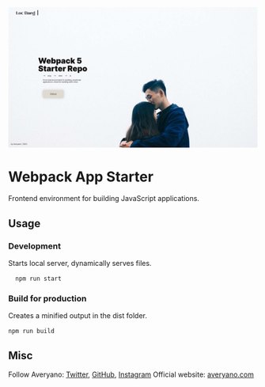 ![Webpack 5 - 2023](https://raw.githubusercontent.com/loudpose/Webpack-Starter-Repo-2023/main/src/shared/images/ogimage.jpg)

# Webpack App Starter

Frontend environment for building JavaScript applications.

## Usage

### Development

Starts local server, dynamically serves files.

```
  npm run start
```

### Build for production

Creates a minified output in the dist folder.

```
npm run build
```

## Misc

Follow Averyano: [Twitter](http://www.twitter.com/loudpose), [GitHub](https://github.com/chrisaveryano), [Instagram](https://www.instagram.com/loudpose/)
Official website: [averyano.com](https://averyano.com/)
